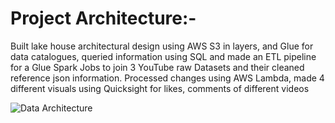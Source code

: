 # Project Architecture:-


Built lake house architectural design using AWS S3 in layers, and Glue for data catalogues, queried information using SQL and made an ETL pipeline for a Glue Spark Jobs to join 3 YouTube raw Datasets and their cleaned reference json information. Processed changes using AWS Lambda, made 4 different visuals using Quicksight for likes, comments of different videos



![Data Architecture](https://user-images.githubusercontent.com/89546195/209451926-a813e614-5cc4-4c62-9cb4-47a86d813705.jpg)
